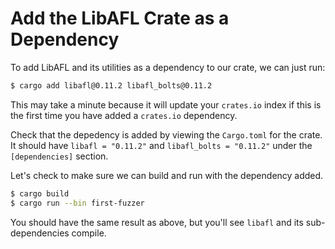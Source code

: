 # Add the LibAFL Crate as a Dependency

To add LibAFL and its utilities as a dependency to our crate, we can just run:

```sh
$ cargo add libafl@0.11.2 libafl_bolts@0.11.2
```

This may take a minute because it will update your `crates.io` index if this is the
first time you have added a `crates.io` dependency.

Check that the depedency is added by viewing the `Cargo.toml` for the crate. It should
have `libafl = "0.11.2"` and `libafl_bolts = "0.11.2"` under the `[dependencies]` section.

Let's check to make sure we can build and run with the dependency added.

```sh
$ cargo build
$ cargo run --bin first-fuzzer
```

You should have the same result as above, but you'll see `libafl` and its
sub-dependencies compile.
